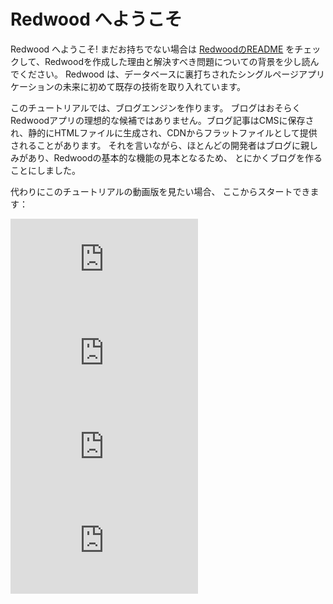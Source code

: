 # Redwood へようこそ

Redwood へようこそ! まだお持ちでない場合は [RedwoodのREADME](https://github.com/redwoodjs/redwood/blob/main/README.md) をチェックして、Redwoodを作成した理由と解決すべき問題についての背景を少し読んでください。 Redwood は、データベースに裏打ちされたシングルページアプリケーションの未来に初めて既存の技術を取り入れています。

このチュートリアルでは、ブログエンジンを作ります。 ブログはおそらくRedwoodアプリの理想的な候補ではありません。ブログ記事はCMSに保存され、静的にHTMLファイルに生成され、CDNからフラットファイルとして提供されることがあります。 それを言いながら、ほとんどの開発者はブログに親しみがあり、Redwoodの基本的な機能の見本となるため、 とにかくブログを作ることにしました。

代わりにこのチュートリアルの動画版を見たい場合、 ここからスタートできます：

<div class="relative pb-9/16">
  <iframe class="absolute inset-0 w-full h-full" src="https://www.youtube.com/embed/tiF9SdM1i7M?rel=0" frameborder="0" allow="accelerometer; autoplay; encrypted-media; gyroscope; picture-in-picture; modestbranding; showinfo=0" allowfullscreen></iframe>
</div>

<div class="relative pb-9/16 mt-4">
  <iframe class="absolute inset-0 w-full h-full" src="https://www.youtube.com/embed/SP5vbsWf5Yg?rel=0" frameborder="0" allow="accelerometer; autoplay; encrypted-media; gyroscope; picture-in-picture; modestbranding; showinfo=0" allowfullscreen></iframe>
</div>

<div class="relative pb-9/16 mt-4">
  <iframe class="absolute inset-0 w-full h-full" src="https://www.youtube.com/embed/eT7iIy0F8Tk?rel=0" frameborder="0" allow="accelerometer; autoplay; encrypted-media; gyroscope; picture-in-picture; modestbranding; showinfo=0" allowfullscreen></iframe>
</div>

<div class="relative pb-9/16 mt-4">
  <iframe class="absolute inset-0 w-full h-full" src="https://www.youtube.com/embed/UpD3HyuZkvY?rel=0" frameborder="0" allow="accelerometer; autoplay; encrypted-media; gyroscope; picture-in-picture; modestbranding; showinfo=0" allowfullscreen></iframe>
</div>
